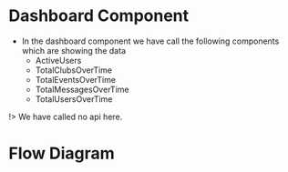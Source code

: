 # Dashboard Component
  - In the dashboard component we have call the following components which are showing the data
    - ActiveUsers
    - TotalClubsOverTime
    - TotalEventsOverTime
    - TotalMessagesOverTime
    - TotalUsersOverTime
    
!> We have called no api here.

# Flow Diagram